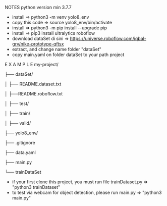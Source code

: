 NOTES
python version min 3.7.7

- install => python3 -m venv yolo8_env
- copy this code => source yolo8_env/bin/activate
- install => python3 -m pip install --upgrade pip
- install => pip3 install ultralytics roboflow
- download dataSet di sini => https://universe.roboflow.com/iqbal-grv/nike-prototype-qftsx
- extract, and change name folder "dataSet"
- copy main.yaml on folder dataSet to your path project

E X A M P L E
my-project/

├── dataSet/

│   ├── README.dataset.txt

│   ├──README.roboflow.txt

│   ├── test/

│   ├── train/

│   ├── valid/

├── yolo8_env/

├── .gitignore

├── data.yaml

├── main.py

└── trainDataSet

- if your first clone this project, you must run file trainDataset.py => "python3 trainDataset"
- to test via webcam for object detection, please run main.py => "python3 main.py"

